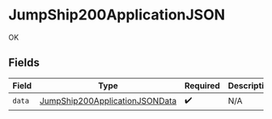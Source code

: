 # JumpShip200ApplicationJSON

OK


## Fields

| Field                                                                                       | Type                                                                                        | Required                                                                                    | Description                                                                                 |
| ------------------------------------------------------------------------------------------- | ------------------------------------------------------------------------------------------- | ------------------------------------------------------------------------------------------- | ------------------------------------------------------------------------------------------- |
| `data`                                                                                      | [JumpShip200ApplicationJSONData](../../models/operations/JumpShip200ApplicationJSONData.md) | :heavy_check_mark:                                                                          | N/A                                                                                         |